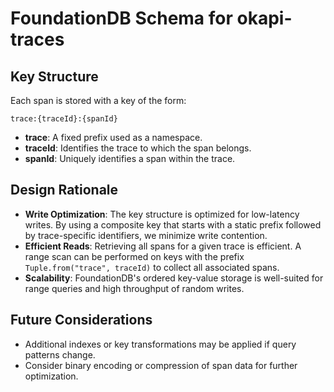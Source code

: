 # FoundationDB Schema for okapi-traces

## Key Structure

Each span is stored with a key of the form:

    trace:{traceId}:{spanId}

- **trace**: A fixed prefix used as a namespace.
- **traceId**: Identifies the trace to which the span belongs.
- **spanId**: Uniquely identifies a span within the trace.

## Design Rationale

- **Write Optimization**: The key structure is optimized for low-latency writes. By using a composite key that starts with a static prefix followed by trace-specific identifiers, we minimize write contention.
- **Efficient Reads**: Retrieving all spans for a given trace is efficient. A range scan can be performed on keys with the prefix `Tuple.from("trace", traceId)` to collect all associated spans.
- **Scalability**: FoundationDB's ordered key-value storage is well-suited for range queries and high throughput of random writes.

## Future Considerations

- Additional indexes or key transformations may be applied if query patterns change.
- Consider binary encoding or compression of span data for further optimization.
